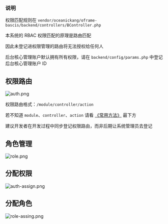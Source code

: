 
### 说明

权限匹配规则在 `vendor/oceanickang/oframe-bascis/backend/controllers/BController.php`

本系统的 RBAC 权限匹配的原理是路由匹配

因此未登记进权限管理的路由将无法授权给任何人

后台核心管理账户默认拥有所有权限，请在 `backend/config/params.php` 中登记后台核心管理账户 ID

## 权限路由

![auth.png](https://image.oceanickang.com/typecho/2018/11/17/22215256252667/auth.png)

权限路由格式：`/module/controller/action`

若不知道 `module`、`controller`、`action` 请看 [《常用方法》](/develop/system/action) 最下方

建议开发者在开发过程中同步登记权限路由，而非后期让系统管理员去登记

## 角色管理

![role.png](https://image.oceanickang.com/typecho/2018/11/17/23611207301739/role.png)

## 分配权限

![auth-assign.png](https://image.oceanickang.com/typecho/2018/11/17/28468194967086/auth-assign.png)

## 分配角色

![role-assing.png](https://image.oceanickang.com/typecho/2018/11/17/29378681598024/role-assign.png)
